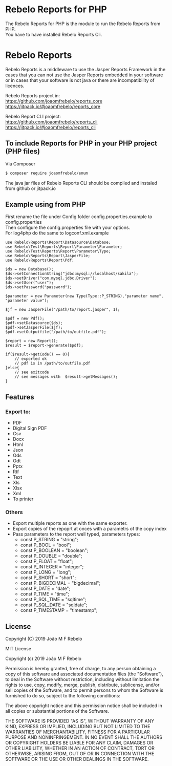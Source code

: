 # Rebelo Reports for PHP

The Rebelo Reports for PHP is the module to run the Rebelo Reports from PHP.  
You have to have installed Rebelo Reports Cli.
    
# Rebelo Reports

Rebelo Reports is a middleware to use the Jasper Reports Framework in the cases that you can not use the Jasper Reports embedded in your software or in cases that your software is not java or there are incompatibility of licences.

Rebelo Reports project in:  
https://github.com/joaomfrebelo/reports_core  
https://jitpack.io/#joaomfrebelo/reports_core  
  
Rebelo Report CLI project:  
https://github.com/joaomfrebelo/reports_cli  
https://jitpack.io/#joaomfrebelo/reports_cli

## To include Reports for PHP in your PHP project (PHP files)

Via Composer

```bash
$ composer require joaomfrebelo/enum
```  

The java jar files of Rebelo Reports CLI should be compiled and instaled from github or jitpack.io


## Example using from PHP  
  
First rename the file under Config folder config.properties.example to config.properties  
Then configure the config.properties file with your options.  
For log4php do the same to logconf.xml.example

```
use Rebelo\Reports\Report\Datasource\Database;  
use Rebelo\Test\Reports\Report\Parameter\Parameter;  
use Rebelo\Test\Reports\Report\Parameter\Type;
use Rebelo\Reports\Report\JasperFile;  
use Rebelo\Reports\Report\Pdf;

$ds = new Database();
$ds->setConnectionString("jdbc:mysql://localhost/sakila");
$ds->setDriver("com.mysql.jdbc.Driver");
$ds->setUser("user");
$ds->setPassword("password");

$parameter = new Parameter(new Type(Type::P_STRING),"parameter name", "parameter value");

$jf = new JasperFile("/path/to/report.jasper", 1);

$pdf = new Pdf();
$pdf->setDatasource($ds);
$pdf->setJasperFile($jf);
$pdf->setOutputfile("/path/to/outfile.pdf");

$report = new Report();
$result = $report->generate($pdf);

if($result->getCode() == 0){
    // exported ok
    // pdf is in /path/to/outfile.pdf
}else{
    // see exitcode
    // see messages with  $result->getMessages();   
}

```
  
## Features  
### Export to:  
- PDF  
- Digital Sign PDF
- Csv
- Docx
- Html
- Json
- Ods  
- Odt  
- Pptx  
- Rtf  
- Text  
- Xls  
- Xlsx  
- Xml  
- To printer

### Others
- Export multiple reports as one with the same exporter.
- Export copies of the repoprt at onces with a parametrs of the copy index  
- Pass parameters to the report well typed, parameters types:  
    - const P_STRING     = "string";
    - const P_BOOL       = "bool";
    - const P_BOOLEAN    = "boolean";
    - const P_DOUBLE     = "double";
    - const P_FLOAT      = "float";
    - const P_INTEGER    = "integer";
    - const P_LONG       = "long";
    - const P_SHORT      = "short";
    - const P_BIGDECIMAL = "bigdecimal";
    - const P_DATE       = "date";
    - const P_TIME       = "time";
    - const P_SQL_TIME   = "sqltime";
    - const P_SQL_DATE   = "sqldate";
    - const P_TIMESTAMP  = "timestamp";

## License

Copyright (C) 2019  João M F Rebelo  

MIT License  

Copyright (c) 2019 João M F Rebelo  

 Permission is hereby granted, free of charge, to any person obtaining a copy
 of this software and associated documentation files (the "Software"), to deal
 in the Software without restriction, including without limitation the rights
 to use, copy, modify, merge, publish, distribute, sublicense, and/or sell
 copies of the Software, and to permit persons to whom the Software is
 furnished to do so, subject to the following conditions:  
   

 The above copyright notice and this permission notice shall be included in
 all copies or substantial portions of the Software.  
   
   
 THE SOFTWARE IS PROVIDED "AS IS", WITHOUT WARRANTY OF ANY KIND, EXPRESS OR
 IMPLIED, INCLUDING BUT NOT LIMITED TO THE WARRANTIES OF MERCHANTABILITY,
 FITNESS FOR A PARTICULAR PURPOSE AND NONINFRINGEMENT. IN NO EVENT SHALL THE
 AUTHORS OR COPYRIGHT HOLDERS BE LIABLE FOR ANY CLAIM, DAMAGES OR OTHER
 LIABILITY, WHETHER IN AN ACTION OF CONTRACT, TORT OR OTHERWISE, ARISING FROM,
 OUT OF OR IN CONNECTION WITH THE SOFTWARE OR THE USE OR OTHER DEALINGS IN
 THE SOFTWARE.  
   
   
